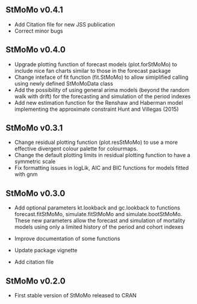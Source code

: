 StMoMo v0.4.1
----------------------------------------------------------------
* Add Citation file for new JSS publication
* Correct minor bugs


StMoMo v0.4.0 
----------------------------------------------------------------
* Upgrade plotting function of forecast models (plot.forStMoMo)
  to include nice fan charts similar to those in the forecast
  package 
* Change inteface of fit function (fit.StMoMo) to allow 
  simiplified calling using newly defined StMoMoData class
* Add the possibility of using general arima models (beyond the
  random walk with drift) for the forecasting and simulation of
  the period indexes
* Add new estimation function for the Renshaw and Haberman model
  implementing the approximate constraint Hunt and Villegas (2015)

StMoMo v0.3.1
----------------------------------------------------------------
* Change residual plotting function (plot.resStMoMo) to use a
  more effective divergent colour palette for colourmaps.
* Change the default plotting limits in residual plotting 
  function to have a symmetric scale
* Fix formatting issues in logLik, AIC and BIC functions for 
  models fitted with gnm  


StMoMo v0.3.0
----------------------------------------------------------------
* Add optional parameters kt.lookback and gc.lookback to 
  functions forecast.fitStMoMo, simulate.fitStMoMo and 
  simulate.bootStMoMo. These new parameters allow the forecast
  and simulation of mortality models using only a limited history
  of the period and cohort indexes
  
* Improve documentation of some functions

* Update package vignette
  
* Add citation file


StMoMo v0.2.0
----------------------------------------------------------------

* First stable version of StMoMo released to CRAN
